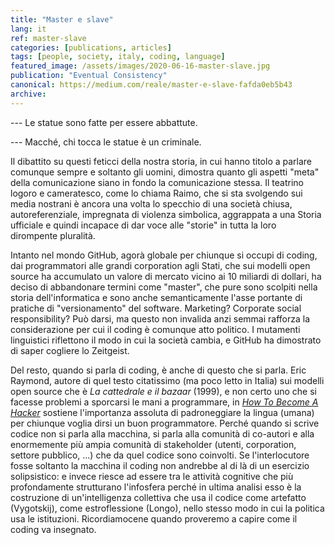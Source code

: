 ```yaml
---
title: "Master e slave"
lang: it
ref: master-slave
categories: [publications, articles]
tags: [people, society, italy, coding, language]
featured_image: /assets/images/2020-06-16-master-slave.jpg
publication: "Eventual Consistency"
canonical: https://medium.com/reale/master-e-slave-fafda0eb5b43
archive:
---
```


--- Le statue sono fatte per essere abbattute.

--- Macché, chi tocca le statue è un criminale.

Il dibattito su questi feticci della nostra storia, in cui hanno titolo a parlare comunque sempre e soltanto gli uomini, dimostra quanto gli aspetti "meta" della comunicazione siano in fondo la comunicazione stessa. Il teatrino logoro e cameratesco, come lo chiama Raimo, che si sta svolgendo sui media nostrani è ancora una volta lo specchio di una società chiusa, autoreferenziale, impregnata di violenza simbolica, aggrappata a una Storia ufficiale e quindi incapace di dar voce alle "storie" in tutta la loro dirompente pluralità.

Intanto nel mondo GitHub, agorà globale per chiunque si occupi di coding, dai programmatori alle grandi corporation agli Stati, che sui modelli open source ha accumulato un valore di mercato vicino ai 10 miliardi di dollari, ha deciso di abbandonare termini come "master", che pure sono scolpiti nella storia dell'informatica e sono anche semanticamente l'asse portante di pratiche di "versionamento" del software. Marketing? Corporate social responsibility? Può darsi, ma questo non invalida anzi semmai rafforza la considerazione per cui il coding è comunque atto politico. I mutamenti linguistici riflettono il modo in cui la società cambia, e GitHub ha dimostrato di saper cogliere lo Zeitgeist.

Del resto, quando si parla di coding, è anche di questo che si parla. Eric Raymond, autore di quel testo citatissimo (ma poco letto in Italia) sui modelli open source che è *La cattedrale e il bazaar* (1999), e non certo uno che si facesse problemi a sporcarsi le mani a programmare, in [*How To Become A Hacker*](http://www.catb.org/esr/faqs/hacker-howto.html) sostiene l'importanza assoluta di padroneggiare la lingua (umana) per chiunque voglia dirsi un buon programmatore. Perché quando si scrive codice non si parla alla macchina, si parla alla comunità di co-autori e alla enormemente più ampia comunità di stakeholder (utenti, corporation, settore pubblico, ...) che da quel codice sono coinvolti. Se l'interlocutore fosse soltanto la macchina il coding non andrebbe al di là di un esercizio solipsistico: e invece riesce ad essere tra le attività cognitive che più profondamente strutturano l'infosfera perché in ultima analisi esso è la costruzione di un'intelligenza collettiva che usa il codice come artefatto (Vygotskij), come estroflessione (Longo), nello stesso modo in cui la politica usa le istituzioni. Ricordiamocene quando proveremo a capire come il coding va insegnato.
